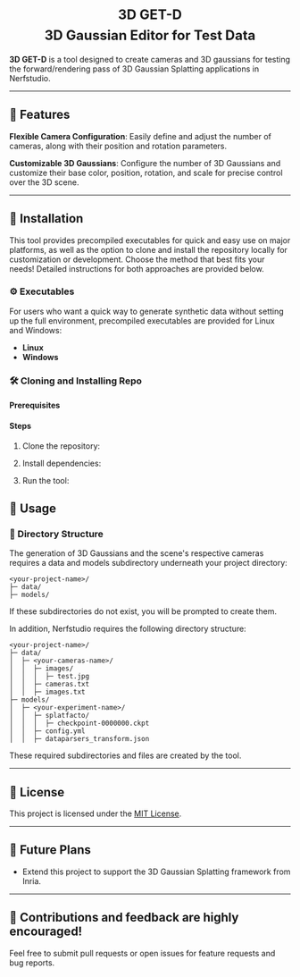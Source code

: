 <div style="text-align: center;">
  <h1 style="margin: 0; font-size: 24px;">3D GET-D</h1>
  <h2 style="font-size: 24px; margin-top: 8px;">3D Gaussian Editor for Test Data</h2>
</div>


**3D GET-D** is a tool designed to create cameras and 3D gaussians for testing the forward/rendering pass of 3D Gaussian Splatting applications in Nerfstudio.

---

## 🚀 Features

**Flexible Camera Configuration**: Easily define and adjust the number of cameras, along with their position and rotation parameters.

**Customizable 3D Gaussians**: Configure the number of 3D Gaussians and customize their base color, position, rotation, and scale for precise control over the 3D scene.

---

## 🔧 Installation

This tool provides precompiled executables for quick and easy use on major platforms, as well as the option to clone and install the repository locally for customization or development. Choose the method that best fits your needs! Detailed instructions for both approaches are provided below.

### ⚙️ Executables

For users who want a quick way to generate synthetic data without setting up the full environment, precompiled executables are provided for Linux and Windows:

- **Linux** 
- **Windows**

### 🛠️ Cloning and Installing Repo

#### Prerequisites

#### Steps

1. Clone the repository:

2. Install dependencies:

3. Run the tool:

## 📖 Usage

### 📂 Directory Structure

The generation of 3D Gaussians and the scene's respective cameras requires a data and models subdirectory underneath your project directory:

```
<your-project-name>/
├─ data/
├─ models/
```
If these subdirectories do not exist, you will be prompted to create them.

In addition, Nerfstudio requires the following directory structure:

```
<your-project-name>/
├─ data/
│  ├─ <your-cameras-name>/
│  │  ├─ images/
│  │  │  ├─ test.jpg
│  │  ├─ cameras.txt
│  │  ├─ images.txt
├─ models/
│  ├─ <your-experiment-name>/
│  │  ├─ splatfacto/
│  │  │  ├─ checkpoint-0000000.ckpt
│  │  ├─ config.yml
│  │  ├─ dataparsers_transform.json
```

These required subdirectories and files are created by the tool. 

---
## 📜 License
This project is licensed under the [MIT License](https://opensource.org/licenses/MIT).

---

## 🎯 Future Plans
- Extend this project to support the 3D Gaussian Splatting framework from Inria.

---

## 🌟 Contributions and feedback are highly encouraged!
Feel free to submit pull requests or open issues for feature requests and bug reports.